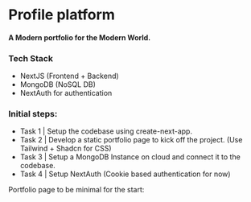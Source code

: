 # Profile platform
#### A Modern portfolio for the Modern World.


### Tech Stack
- NextJS (Frontend + Backend)
- MongoDB (NoSQL DB)
- NextAuth for authentication


### Initial steps:

- Task 1 | Setup the codebase using create-next-app.
- Task 2 | Develop a static portfolio page to kick off the project. (Use Tailwind + Shadcn for CSS)
- Task 3 | Setup a MongoDB Instance on cloud and connect it to the codebase.
- Task 4 | Setup NextAuth (Cookie based authentication for now)

Portfolio page to be minimal for the start:


